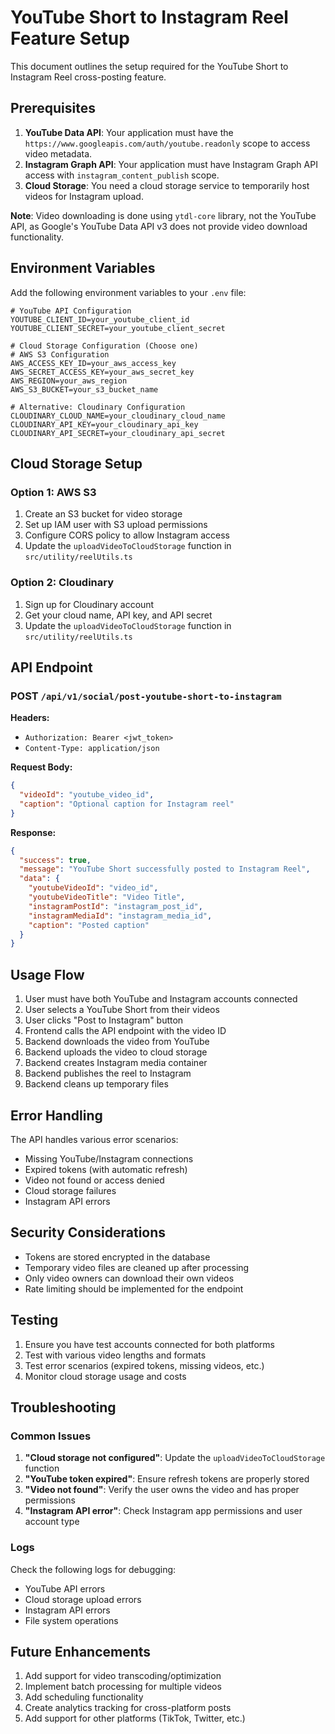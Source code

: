 # YouTube Short to Instagram Reel Feature Setup

This document outlines the setup required for the YouTube Short to Instagram Reel cross-posting feature.

## Prerequisites

1. **YouTube Data API**: Your application must have the `https://www.googleapis.com/auth/youtube.readonly` scope to access video metadata.
2. **Instagram Graph API**: Your application must have Instagram Graph API access with `instagram_content_publish` scope.
3. **Cloud Storage**: You need a cloud storage service to temporarily host videos for Instagram upload.

**Note**: Video downloading is done using `ytdl-core` library, not the YouTube API, as Google's YouTube Data API v3 does not provide video download functionality.

## Environment Variables

Add the following environment variables to your `.env` file:

```env
# YouTube API Configuration
YOUTUBE_CLIENT_ID=your_youtube_client_id
YOUTUBE_CLIENT_SECRET=your_youtube_client_secret

# Cloud Storage Configuration (Choose one)
# AWS S3 Configuration
AWS_ACCESS_KEY_ID=your_aws_access_key
AWS_SECRET_ACCESS_KEY=your_aws_secret_key
AWS_REGION=your_aws_region
AWS_S3_BUCKET=your_s3_bucket_name

# Alternative: Cloudinary Configuration
CLOUDINARY_CLOUD_NAME=your_cloudinary_cloud_name
CLOUDINARY_API_KEY=your_cloudinary_api_key
CLOUDINARY_API_SECRET=your_cloudinary_api_secret
```

## Cloud Storage Setup

### Option 1: AWS S3

1. Create an S3 bucket for video storage
2. Set up IAM user with S3 upload permissions
3. Configure CORS policy to allow Instagram access
4. Update the `uploadVideoToCloudStorage` function in `src/utility/reelUtils.ts`

### Option 2: Cloudinary

1. Sign up for Cloudinary account
2. Get your cloud name, API key, and API secret
3. Update the `uploadVideoToCloudStorage` function in `src/utility/reelUtils.ts`

## API Endpoint

### POST `/api/v1/social/post-youtube-short-to-instagram`

**Headers:**
- `Authorization: Bearer <jwt_token>`
- `Content-Type: application/json`

**Request Body:**
```json
{
  "videoId": "youtube_video_id",
  "caption": "Optional caption for Instagram reel"
}
```

**Response:**
```json
{
  "success": true,
  "message": "YouTube Short successfully posted to Instagram Reel",
  "data": {
    "youtubeVideoId": "video_id",
    "youtubeVideoTitle": "Video Title",
    "instagramPostId": "instagram_post_id",
    "instagramMediaId": "instagram_media_id",
    "caption": "Posted caption"
  }
}
```

## Usage Flow

1. User must have both YouTube and Instagram accounts connected
2. User selects a YouTube Short from their videos
3. User clicks "Post to Instagram" button
4. Frontend calls the API endpoint with the video ID
5. Backend downloads the video from YouTube
6. Backend uploads the video to cloud storage
7. Backend creates Instagram media container
8. Backend publishes the reel to Instagram
9. Backend cleans up temporary files

## Error Handling

The API handles various error scenarios:
- Missing YouTube/Instagram connections
- Expired tokens (with automatic refresh)
- Video not found or access denied
- Cloud storage failures
- Instagram API errors

## Security Considerations

- Tokens are stored encrypted in the database
- Temporary video files are cleaned up after processing
- Only video owners can download their own videos
- Rate limiting should be implemented for the endpoint

## Testing

1. Ensure you have test accounts connected for both platforms
2. Test with various video lengths and formats
3. Test error scenarios (expired tokens, missing videos, etc.)
4. Monitor cloud storage usage and costs

## Troubleshooting

### Common Issues

1. **"Cloud storage not configured"**: Update the `uploadVideoToCloudStorage` function
2. **"YouTube token expired"**: Ensure refresh tokens are properly stored
3. **"Video not found"**: Verify the user owns the video and has proper permissions
4. **"Instagram API error"**: Check Instagram app permissions and user account type

### Logs

Check the following logs for debugging:
- YouTube API errors
- Cloud storage upload errors
- Instagram API errors
- File system operations

## Future Enhancements

1. Add support for video transcoding/optimization
2. Implement batch processing for multiple videos
3. Add scheduling functionality
4. Create analytics tracking for cross-platform posts
5. Add support for other platforms (TikTok, Twitter, etc.) 